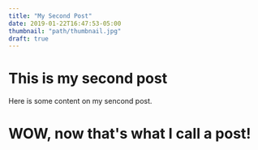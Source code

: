 ```yaml
---
title: "My Second Post"
date: 2019-01-22T16:47:53-05:00
thumbnail: "path/thumbnail.jpg"
draft: true
---
```


# This is my second post

Here is some content on my sencond post.

# WOW, now that's what I call a post!
